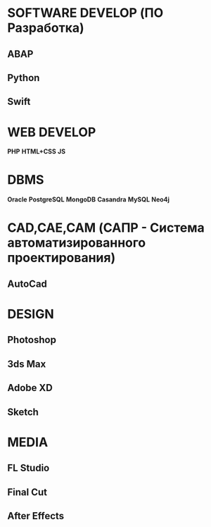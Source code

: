 # SOFTWARE DEVELOP (ПО Разработка)
## ABAP

## Python

## Swift

# WEB DEVELOP
**PHP**
**HTML+CSS**
**JS**

# DBMS
**Oracle**
**PostgreSQL**
**MongoDB**
**Casandra**
**MySQL**
**Neo4j**


# CAD,CAE,CAM (САПР - Система автоматизированного проектирования)
## AutoCad

# DESIGN
## Photoshop

## 3ds Max

## Adobe XD

## Sketch

# MEDIA
## 

## FL Studio

## Final Cut

## After Effects

